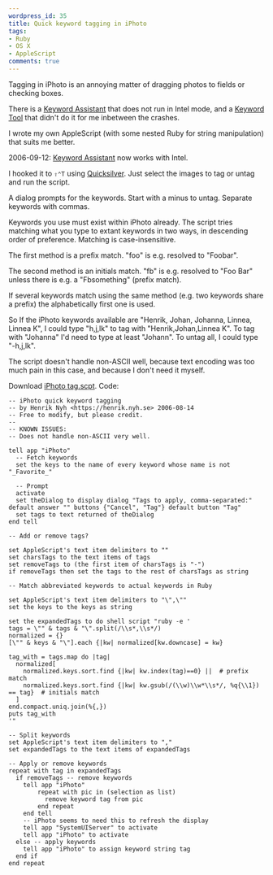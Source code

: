 ```yaml
---
wordpress_id: 35
title: Quick keyword tagging in iPhoto
tags:
- Ruby
- OS X
- AppleScript
comments: true
---
```

Tagging in iPhoto is an annoying matter of dragging photos to fields or checking boxes.

There is a <a href="http://homepage.mac.com/kenferry/software.html">Keyword Assistant</a> that does not run in Intel mode, and a <a href="http://www.versiontracker.com/dyn/moreinfo/macosx/25785">Keyword Tool</a> that didn't do it for me inbetween the crashes.

I wrote my own AppleScript (with some nested Ruby for string manipulation) that suits me better.


<!--more-->

<p class="updated"><span class="when">2006-09-12:</span> <a href="http://homepage.mac.com/kenferry/software.html">Keyword Assistant</a> now works with Intel.</p>

I hooked it to <code>&#x21E7;&#x2303;T</code> using <a href="http://quicksilver.blacktree.com/">Quicksilver</a>. Just select the images to tag or untag and run the script.

A dialog prompts for the keywords. Start with a minus to untag. Separate keywords with commas.

Keywords you use must exist within iPhoto already. The script tries matching what you type to extant keywords in two ways, in descending order of preference. Matching is case-insensitive.

The first method is a prefix match. "foo" is e.g. resolved to "Foobar".

The second method is an initials match. "fb" is e.g. resolved to "Foo Bar" unless there is e.g. a "Fbsomething" (prefix match).

If several keywords match using the same method (e.g. two keywords share a prefix) the alphabetically first one is used.

So If the iPhoto keywords available are "Henrik, Johan, Johanna, Linnea, Linnea K", I could type "h,j,lk" to tag with "Henrik,Johan,Linnea K". To tag with "Johanna" I'd need to type at least "Johann". To untag all, I could type "-h,j,lk".

The script doesn't handle non-ASCII well, because text encoding was too much pain in this case, and because I don't need it myself.

Download <a href="/uploads/iPhoto%20tag.scpt">iPhoto tag.scpt</a>. Code:

``` applescript
-- iPhoto quick keyword tagging
-- by Henrik Nyh <https://henrik.nyh.se> 2006-08-14
-- Free to modify, but please credit.
--
-- KNOWN ISSUES:
-- Does not handle non-ASCII very well.

tell app "iPhoto"
  -- Fetch keywords
  set the keys to the name of every keyword whose name is not "_Favorite_"

  -- Prompt
  activate
  set theDialog to display dialog "Tags to apply, comma-separated:" default answer "" buttons {"Cancel", "Tag"} default button "Tag"
  set tags to text returned of theDialog
end tell

-- Add or remove tags?

set AppleScript's text item delimiters to ""
set charsTags to the text items of tags
set removeTags to (the first item of charsTags is "-")
if removeTags then set the tags to the rest of charsTags as string

-- Match abbreviated keywords to actual keywords in Ruby

set AppleScript's text item delimiters to "\",\""
set the keys to the keys as string

set the expandedTags to do shell script "ruby -e '
tags = \"" & tags & "\".split(/\\s*,\\s*/)
normalized = {}
[\"" & keys & "\"].each {|kw| normalized[kw.downcase] = kw}

tag_with = tags.map do |tag|
  normalized[
    normalized.keys.sort.find {|kw| kw.index(tag)==0} ||  # prefix match
    normalized.keys.sort.find {|kw| kw.gsub(/(\\w)\\w*\\s*/, %q{\\1}) == tag}  # initials match
  ]
end.compact.uniq.join(%{,})
puts tag_with
'"

-- Split keywords
set AppleScript's text item delimiters to ","
set expandedTags to the text items of expandedTags

-- Apply or remove keywords
repeat with tag in expandedTags
  if removeTags -- remove keywords
    tell app "iPhoto"
        repeat with pic in (selection as list)
          remove keyword tag from pic
        end repeat
    end tell
    -- iPhoto seems to need this to refresh the display
    tell app "SystemUIServer" to activate
    tell app "iPhoto" to activate
  else -- apply keywords
    tell app "iPhoto" to assign keyword string tag
  end if
end repeat
```
